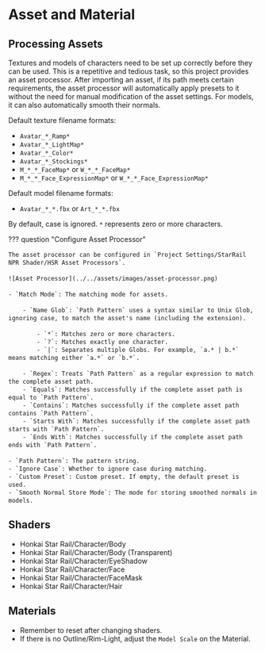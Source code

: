 # Asset and Material

## Processing Assets

Textures and models of characters need to be set up correctly before they can be used. This is a repetitive and tedious task, so this project provides an asset processor. After importing an asset, if its path meets certain requirements, the asset processor will automatically apply presets to it without the need for manual modification of the asset settings. For models, it can also automatically smooth their normals.

Default texture filename formats:

- `Avatar_*_Ramp*`
- `Avatar_*_LightMap*`
- `Avatar_*_Color*`
- `Avatar_*_Stockings*`
- `M_*_*_FaceMap*` or `W_*_*_FaceMap*`
- `M_*_*_Face_ExpressionMap*` or `W_*_*_Face_ExpressionMap*`

Default model filename formats:

- `Avatar_*_*.fbx` or `Art_*_*.fbx`

By default, case is ignored. `*` represents zero or more characters.

??? question "Configure Asset Processor"

    The asset processor can be configured in `Project Settings/StarRail NPR Shader/HSR Asset Processors`.

    ![Asset Processor](../../assets/images/asset-processor.png)

    - `Match Mode`: The matching mode for assets.

        - `Name Glob`: `Path Pattern` uses a syntax similar to Unix Glob, ignoring case, to match the asset's name (including the extension).

            - `*`: Matches zero or more characters.
            - `?`: Matches exactly one character.
            - `|`: Separates multiple Globs. For example, `a.* | b.*` means matching either `a.*` or `b.*`.

        - `Regex`: Treats `Path Pattern` as a regular expression to match the complete asset path.
        - `Equals`: Matches successfully if the complete asset path is equal to `Path Pattern`.
        - `Contains`: Matches successfully if the complete asset path contains `Path Pattern`.
        - `Starts With`: Matches successfully if the complete asset path starts with `Path Pattern`.
        - `Ends With`: Matches successfully if the complete asset path ends with `Path Pattern`.

    - `Path Pattern`: The pattern string.
    - `Ignore Case`: Whether to ignore case during matching.
    - `Custom Preset`: Custom preset. If empty, the default preset is used.
    - `Smooth Normal Store Mode`: The mode for storing smoothed normals in models.

## Shaders

- Honkai Star Rail/Character/Body
- Honkai Star Rail/Character/Body (Transparent)
- Honkai Star Rail/Character/EyeShadow
- Honkai Star Rail/Character/Face
- Honkai Star Rail/Character/FaceMask
- Honkai Star Rail/Character/Hair

## Materials

- Remember to reset after changing shaders.
- If there is no Outline/Rim-Light, adjust the `Model Scale` on the Material.
